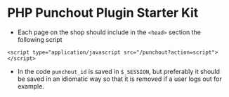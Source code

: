 # PHP Punchout Plugin Starter Kit


- Each page on the shop should include in the ``<head>`` section the following script

````
<script type="application/javascript src="/punchout?action=script"></script>
````

- In the code ``punchout_id`` is saved in ``$_SESSION``, but preferably it should be saved in an idiomatic way so that it is removed if a user logs out for example.
